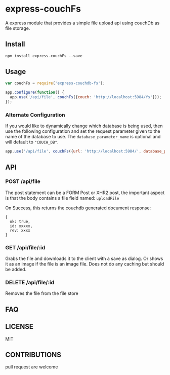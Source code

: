# express-couchFs

A express module that provides a simple file upload api using couchDb as file storage.

## Install

``` js
npm install express-couchFs --save
```

## Usage

``` js
var couchFs = require('express-couchdb-fs');

app.configure(function() {
  app.use('/api/file', couchFs({couch: 'http://localhost:5984/fs'}));
});
```

### Alternate Configuration

If you would like to dynamically change which database is being used, then use 
the following configuration and set the request parameter given to the name of 
the database to use. The `database_parameter_name` is optional and will default 
to `"COUCH_DB"`. 

``` js
app.use('/api/file', couchFs({url: 'http://localhost:5984/', database_parameter_name: 'COUCH_DB' }));
```

## API

### POST /api/file

The post statement can be a FORM Post or XHR2 post, the important aspect is that the body contains a file field named: `uploadFile`

On Success, this returns the couchdb generated document response:

```
{
  ok: true,
  id: xxxxx,
  rev: xxxx
}
```

### GET /api/file/:id

Grabs the file and downloads it to the client with a save as dialog.  Or shows it as an image if the file is an image file.  Does not do any caching but should be added.

### DELETE /api/file/:id

Removes the file from the file store

## FAQ

## LICENSE

MIT

## CONTRIBUTIONS

pull request are welcome

